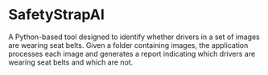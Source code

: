 # SafetyStrapAI
A Python-based tool designed to identify whether drivers in a set of images are wearing seat belts. Given a folder containing images, the application processes each image and generates a report indicating which drivers are wearing seat belts and which are not.
